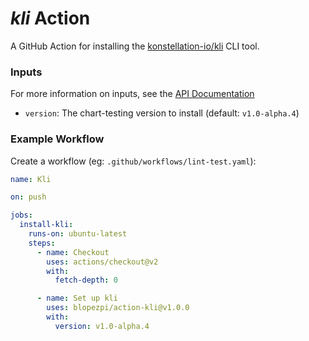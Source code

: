 # *kli* Action

A GitHub Action for installing the [konstellation-io/kli](https://github.com/konstellation-io/kli) CLI tool.

### Inputs

For more information on inputs, see the [API Documentation](https://developer.github.com/v3/repos/releases/#input)

- `version`: The chart-testing version to install (default: `v1.0-alpha.4`)

### Example Workflow

Create a workflow (eg: `.github/workflows/lint-test.yaml`):

```yaml
name: Kli

on: push

jobs:
  install-kli:
    runs-on: ubuntu-latest
    steps:
      - name: Checkout
        uses: actions/checkout@v2
        with:
          fetch-depth: 0

      - name: Set up kli
        uses: blopezpi/action-kli@v1.0.0
        with:
          version: v1.0-alpha.4
```
